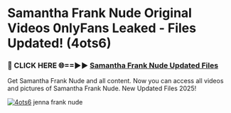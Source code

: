 # Samantha Frank Nude Original Videos 0nlyFans Leaked - Files Updated! (4ots6)

<h3>🔴 CLICK HERE 🌐==►► <a href="https://tinyurl.com/52m3yx9h" rel="nofollow">Samantha Frank Nude Updated Files</a></h3>

Get Samantha Frank Nude and all content. Now you can access all videos and pictures of Samantha Frank Nude. New Updated Files 2025!

[![4ots6](https://i.imgur.com/TnHtlc8.gif)](https://tinyurl.com/52m3yx9h)
jenna frank nude